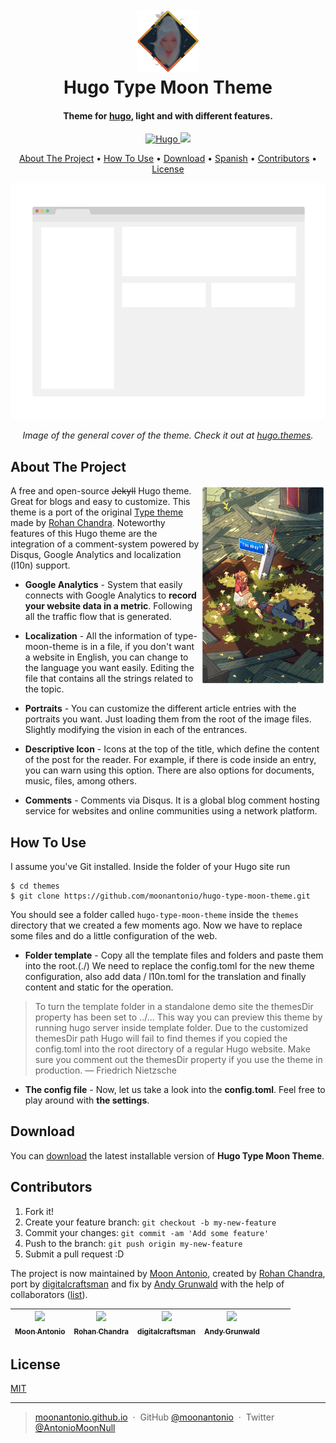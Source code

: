 <h1 align="center">
  <br>
  <a href="https://github.com/moonantonio/hugo-type-moon-theme"><img src="https://github.com/moonantonio/hugo-type-moon-theme/blob/master/res/logo.png?raw=true" alt="LogoRepo" width="100"></a>
  <br>
  Hugo Type Moon Theme
  <br>
</h1>

<h4 align="center">Theme for <a href="https://gohugo.io/" target="_blank">hugo</a>, light and with different features.</h4>

<p align="center">
  <a href="https://gohugo.io/">
    <img src="https://img.shields.io/badge/hugo-v0.74.3-brightgreen"
         alt="Hugo">
  </a>
  <a href="https://pages.github.com/">
    <img src="https://img.shields.io/badge/Static-%20Web-blue">
  </a>
</p>

<p align="center">
  <a href="#about-the-project">About The Project</a> •
  <a href="#how-to-use">How To Use</a> •
  <a href="#download">Download</a> •
  <a href="https://github.com/moonantonio/hugo-type-moon-theme/blob/master/README.es.md">Spanish</a> •
  <a href="#contributors">Contributors</a> •
  <a href="#license">License</a>
</p>

<p align="center"><img src="https://github.com/moonantonio/hugo-type-moon-theme/blob/master/res/fondo.png?raw=true" width=600 alt="Screenshot of Example"></p>

<p align="center"><em>Image of the general cover of the theme. Check it out at <a href="https://themes.gohugo.io/">hugo.themes</a>.</em></p>

## About The Project

<img src="https://github.com/moonantonio/hugo-type-moon-theme/blob/master/res/info.png?raw=true" align="right"
     alt="Info" width="200" height="320">
     
A free and open-source ~~Jekyll~~ Hugo theme. Great for blogs and easy to customize. This theme is a port of the original [Type theme](https://github.com/rohanchandra/type-theme) made by [Rohan Chandra](https://github.com/rohanchandra). Noteworthy features of this Hugo theme are the integration of a comment-system powered by Disqus, Google Analytics and localization (l10n) support.

* **Google Analytics** - System that easily connects with Google Analytics to **record your website data in a metric**. Following all the traffic flow that is generated.

* **Localization** - All the information of type-moon-theme is in a file, if you don't want a website in English, you can change to the language you want easily. Editing the file that contains all the strings related to the topic.

* **Portraits** - You can customize the different article entries with the portraits you want. Just loading them from the root of the image files. Slightly modifying the vision in each of the entrances.

* **Descriptive Icon** - Icons at the top of the title, which define the content of the post for the reader. For example, if there is code inside an entry, you can warn using this option. There are also options for documents, music, files, among others.

* **Comments** - Comments via Disqus. It is a global blog comment hosting service for websites and online communities using a network platform.

## How To Use

I assume you've Git installed. Inside the folder of your Hugo site run

    $ cd themes
    $ git clone https://github.com/moonantonio/hugo-type-moon-theme.git
  
You should see a folder called `hugo-type-moon-theme` inside the `themes` directory that we created a few moments ago.
Now we have to replace some files and do a little configuration of the web.

 * **Folder template** - Copy all the template files and folders and paste them into the root.(./) We need to replace the config.toml for the new theme configuration, also add data / l10n.toml for the translation and finally content and static for the operation.

> To turn the template folder in a standalone demo site the themesDir property has been set to ../... This way you can preview this theme by running hugo server inside template folder.
> Due to the customized themesDir path Hugo will fail to find themes if you copied the config.toml into the root directory of a regular Hugo website. Make sure you comment out the themesDir property if you use the theme in production. — Friedrich Nietzsche

 * **The config file** - Now, let us take a look into the **config.toml**. Feel free to play around with **the settings**.

## Download

You can [download](https://github.com/moonantonio/hugo-type-moon-theme/releases) the latest installable version of **Hugo Type Moon Theme**.
  
## Contributors

1. Fork it!
2. Create your feature branch: `git checkout -b my-new-feature`
3. Commit your changes: `git commit -am 'Add some feature'`
4. Push to the branch: `git push origin my-new-feature`
5. Submit a pull request :D

The project is now maintained by [Moon Antonio](https://github.com/moonantonio), created by [Rohan Chandra](https://github.com/rohanchandra), port by [digitalcraftsman](https://github.com/digitalcraftsman) and fix by [Andy Grunwald](https://github.com/andygrunwald) with the help of collaborators ([list](https://github.com/moonantonio/hugo-type-moon-theme/graphs/contributors)).

<!-- ALL-CONTRIBUTORS-LIST:START - Do not remove or modify this section -->
<!-- prettier-ignore -->

| [<img src="https://avatars3.githubusercontent.com/u/7427480?s=460&u=6c19110c744836fd6265dd1b4781e6ddd22dd20a&v=4" width="100px;"/><br /><sub><b>Moon Antonio</b></sub>](https://moonantonio.github.io/)<br /> | [<img src="https://avatars2.githubusercontent.com/u/816965?s=460&u=cfac03d73d63c2f1f61e0ed4f88a8bfb88f24274&v=4" width="100px;"/><br /><sub><b>Rohan Chandra</b></sub>](https://github.com/rohanchandra)<br /> | [<img src="https://avatars0.githubusercontent.com/u/7010165?s=460&v=4" width="100px;"/><br /><sub><b>digitalcraftsman</b></sub>](https://github.com/digitalcraftsman)<br /> | [<img src="https://avatars1.githubusercontent.com/u/320064?s=460&u=9a53426eee768d13406cabcead926211cd3343a0&v=4" width="100px;"/><br /><sub><b>Andy Grunwald</b></sub>](https://github.com/andygrunwald)<br /> |  | | |
| :-----------------------------------------------------------------------------------------------------------------------------------------------------------------: | :-----------------------------------------------------------------------------------------------------------------------------------------------------------------------: | :-------------------------------------------------------------------------------------------------------------------------------------------------------------------: | :-------------------------------------------------------------------------------------------------------------------------------------------------------------: | :------------------------------------------------------------------------------------------------------------------------------------------------------------: | :---------------------------------------------------------------------------------------------------------------------------------------------------------------------------: | :-----------------------------------------------------------------------------------------------------------------------------------------------------------: |

<!-- ALL-CONTRIBUTORS-LIST:END -->


## License
[MIT](https://github.com/moonantonio/hugo-type-moon-theme/blob/master/LICENSE.md)

---

> [moonantonio.github.io](https://moonantonio.github.io/) &nbsp;&middot;&nbsp;
> GitHub [@moonantonio](https://github.com/moonantonio) &nbsp;&middot;&nbsp;
> Twitter [@AntonioMoonNull](https://twitter.com/AntonioMoonNull)
